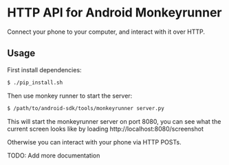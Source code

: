 # HTTP API for Android Monkeyrunner

Connect your phone to your computer, and interact with it over HTTP.

## Usage

First install dependencies:

```bash
$ ./pip_install.sh
```

Then use monkey runner to start the server:

```bash
$ /path/to/android-sdk/tools/monkeyrunner server.py
```

This will start the monkeyrunner server on port 8080, you can see what the current screen looks like by loading http://localhost:8080/screenshot

Otherwise you can interact with your phone via HTTP POSTs.

TODO: Add more documentation
